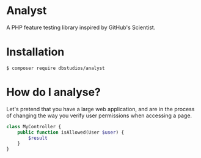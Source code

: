 # Analyst
A PHP feature testing library inspired by GitHub's Scientist.

# Installation
```shell
$ composer require dbstudios/analyst
```

# How do I analyse?
Let's pretend that you have a large web application, and are in the process of changing the way you verify user
permissions when accessing a page.

```php
class MyController {
    public function isAllowed(User $user) {
        $result
    }
}
```